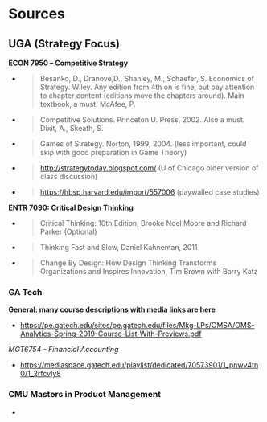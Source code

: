# Sources

## UGA (Strategy Focus)

**ECON 7950 – Competitive Strategy**

- > Besanko, D., Dranove,D., Shanley, M., Schaefer, S. Economics of Strategy. Wiley. Any edition from 4th on is fine, but pay attention to chapter content (editions move the chapters around). Main textbook, a must. McAfee, P. 
- > Competitive Solutions. Princeton U. Press, 2002. Also a must. Dixit, A., Skeath, S. 
- > Games of Strategy. Norton, 1999, 2004. (less important, could skip with good preparation in Game Theory)

- > http://strategytoday.blogspot.com/ (U of Chicago older version of class discussion)
- > https://hbsp.harvard.edu/import/557006 (paywalled case studies)

**ENTR 7090: Critical Design Thinking**

- > Critical Thinking: 10th Edition, Brooke Noel Moore and Richard Parker (Optional) 
- > Thinking Fast and Slow, Daniel Kahneman, 2011 
- > Change By Design: How Design Thinking Transforms Organizations and Inspires Innovation, Tim Brown with Barry Katz

### GA Tech

**General: many course descriptions with media links are here**

- https://pe.gatech.edu/sites/pe.gatech.edu/files/Mkg-LPs/OMSA/OMS-Analytics-Spring-2019-Course-List-With-Previews.pdf

*MGT6754 - Financial Accounting*

- https://mediaspace.gatech.edu/playlist/dedicated/70573901/1_pnwv4tn0/1_2rfcvly8

### CMU Masters in Product Management

- 
